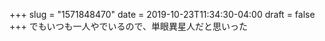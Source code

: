 +++
slug = "1571848470"
date = 2019-10-23T11:34:30-04:00
draft = false
+++
でもいつも一人やでいるので、単眼異星人だと思いった